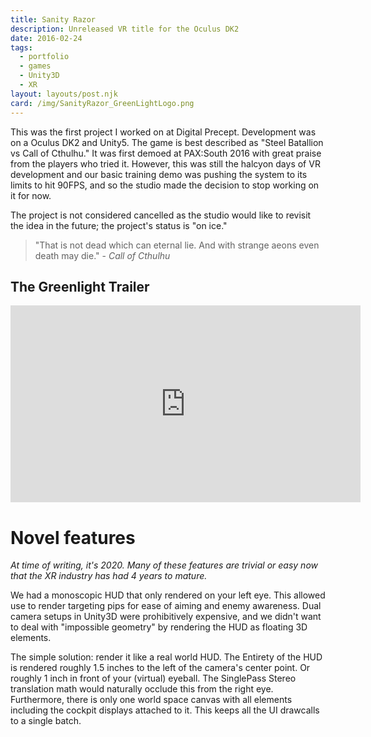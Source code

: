 ```yaml
---
title: Sanity Razor
description: Unreleased VR title for the Oculus DK2
date: 2016-02-24
tags:
  - portfolio
  - games
  - Unity3D
  - XR
layout: layouts/post.njk
card: /img/SanityRazor_GreenLightLogo.png
---
```


This was the first project I worked on at Digital Precept. Development was on a Oculus DK2 and Unity5. The game is best described as "Steel Batallion vs Call of Cthulhu." 
It was first demoed at PAX:South 2016 with great praise from the players who tried it.
However, this was still the halcyon days of VR development and our basic training demo was pushing the system to its limits to hit 90FPS, and so the studio made the decision to stop working on it for now.

The project is not considered cancelled as the studio would like to revisit the idea in the future; the project's status is "on ice."
>"That is not dead which can eternal lie. And with strange aeons even death may die." - _Call of Cthulhu_

## The Greenlight Trailer
<iframe width="560" height="315" src="https://www.youtube.com/embed/UsRlwK7xg_s" frameborder="0" allow="accelerometer; autoplay; encrypted-media; gyroscope; picture-in-picture" allowfullscreen></iframe>

# Novel features
_At time of writing, it's 2020. Many of these features are trivial or easy now that the XR industry has had 4 years to mature._

We had a monoscopic HUD that only rendered on your left eye. This allowed use to render targeting pips for ease of aiming and enemy awareness.
Dual camera setups in Unity3D were prohibitively expensive, and we didn't want to deal with "impossible geometry" by rendering the HUD as floating 3D elements.

The simple solution:  render it like a real world HUD. The Entirety of the HUD is rendered roughly 1.5 inches to the left of the camera's center point. Or roughly 1 inch in front of your (virtual) eyeball.
The SinglePass Stereo translation math would naturally occlude this from the right eye.
Furthermore, there is only one world space canvas with all elements including the cockpit displays attached to it. This keeps all the UI drawcalls to a single batch.

